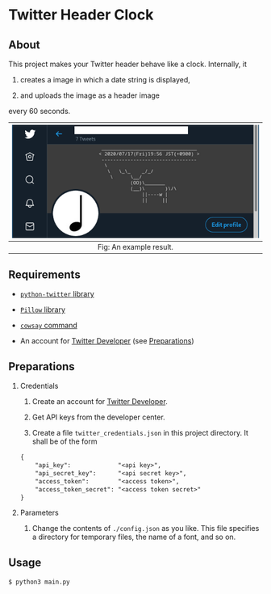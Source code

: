 # Twitter Header Clock

## About

This project makes your Twitter header behave like a clock. Internally, it

1. creates a image in which a date string is displayed,

2. and uploads the image as a header image

every 60 seconds.

| ![ss.png](./readme_assets/ss.png) |
|:-:|
| Fig: An example result. |

## Requirements

- [`python-twitter` library](https://github.com/bear/python-twitter)

- [`Pillow` library](https://pillow.readthedocs.io/en/stable/)

- [`cowsay` command](https://en.wikipedia.org/wiki/Cowsay)

- An account for [Twitter Developer](https://developer.twitter.com/en) (see [Preparations](#preparations))

## Preparations

1. Credentials

    1. Create an account for [Twitter Developer](https://developer.twitter.com/en).

    2. Get API keys from the developer center.

    3. Create a file `twitter_credentials.json` in this project directory. It shall be of the form

    ```
    {
        "api_key":             "<api key>",
        "api_secret_key":      "<api secret key>",
        "access_token":        "<access token>",
        "access_token_secret": "<access token secret>"
    }
    ```

2. Parameters

    1. Change the contents of `./config.json` as you like. This file specifies a directory for temporary files, the name of a font, and so on.

## Usage

```bash
$ python3 main.py
```

<!-- vim: set spell: -->

